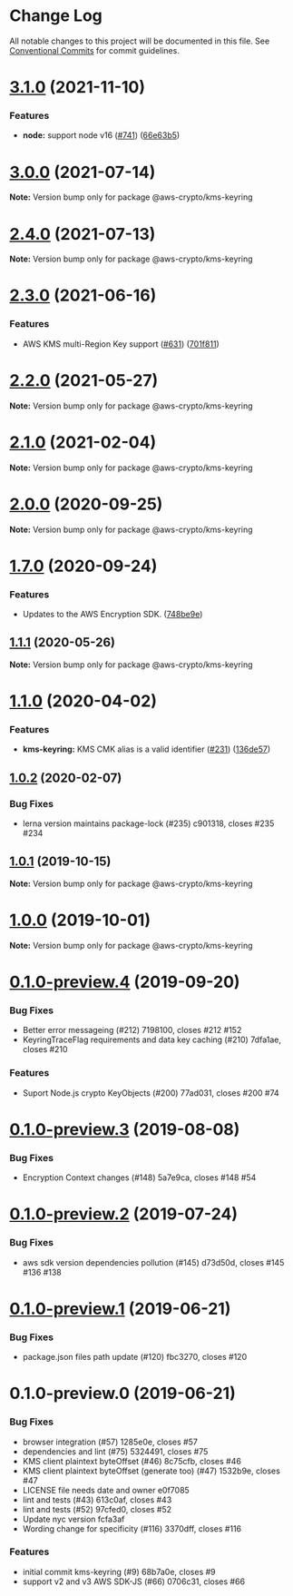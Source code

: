 # Change Log

All notable changes to this project will be documented in this file.
See [Conventional Commits](https://conventionalcommits.org) for commit guidelines.

# [3.1.0](https://github.com/aws/aws-encryption-sdk-javascript/compare/v3.0.3...v3.1.0) (2021-11-10)


### Features

* **node:** support node v16 ([#741](https://github.com/aws/aws-encryption-sdk-javascript/issues/741)) ([66e63b5](https://github.com/aws/aws-encryption-sdk-javascript/commit/66e63b5af2dffa9ee128a323f14cbbb8520a5053))





# [3.0.0](https://github.com/aws/aws-encryption-sdk-javascript/compare/v2.4.0...v3.0.0) (2021-07-14)

**Note:** Version bump only for package @aws-crypto/kms-keyring





# [2.4.0](https://github.com/aws/aws-encryption-sdk-javascript/compare/v2.3.1...v2.4.0) (2021-07-13)

**Note:** Version bump only for package @aws-crypto/kms-keyring





# [2.3.0](https://github.com/aws/aws-encryption-sdk-javascript/compare/v2.2.1...v2.3.0) (2021-06-16)


### Features

* AWS KMS multi-Region Key support ([#631](https://github.com/aws/aws-encryption-sdk-javascript/issues/631)) ([701f811](https://github.com/aws/aws-encryption-sdk-javascript/commit/701f8113a63780f24b52340f63844e425ba0543b))





# [2.2.0](https://github.com/aws/private-aws-encryption-sdk-javascript-staging/compare/@aws-crypto/kms-keyring@2.1.0...@aws-crypto/kms-keyring@2.2.0) (2021-05-27)

**Note:** Version bump only for package @aws-crypto/kms-keyring





# [2.1.0](https://github.com/aws/aws-encryption-sdk-javascript/compare/@aws-crypto/kms-keyring@2.0.0...@aws-crypto/kms-keyring@2.1.0) (2021-02-04)

**Note:** Version bump only for package @aws-crypto/kms-keyring





# [2.0.0](https://github.com/aws/private-aws-encryption-sdk-javascript-staging/compare/@aws-crypto/kms-keyring@1.7.0...@aws-crypto/kms-keyring@2.0.0) (2020-09-25)

**Note:** Version bump only for package @aws-crypto/kms-keyring





# [1.7.0](https://github.com/aws/private-aws-encryption-sdk-javascript-staging/compare/@aws-crypto/kms-keyring@1.1.1...@aws-crypto/kms-keyring@1.7.0) (2020-09-24)


### Features

* Updates to the AWS Encryption SDK. ([748be9e](https://github.com/aws/private-aws-encryption-sdk-javascript-staging/commit/748be9e1799d999a350e9cafbf902d43aeab0aa5))





## [1.1.1](https://github.com/aws/aws-encryption-sdk-javascript/compare/@aws-crypto/kms-keyring@1.1.0...@aws-crypto/kms-keyring@1.1.1) (2020-05-26)

**Note:** Version bump only for package @aws-crypto/kms-keyring





# [1.1.0](https://github.com/aws/aws-encryption-sdk-javascript/compare/@aws-crypto/kms-keyring@1.0.2...@aws-crypto/kms-keyring@1.1.0) (2020-04-02)


### Features

* **kms-keyring:** KMS CMK alias is a valid identifier ([#231](https://github.com/aws/aws-encryption-sdk-javascript/issues/231)) ([136de57](https://github.com/aws/aws-encryption-sdk-javascript/commit/136de573453e3a2f6e0ba646eba856fbfd1eee0a))





## [1.0.2](/compare/@aws-crypto/kms-keyring@1.0.1...@aws-crypto/kms-keyring@1.0.2) (2020-02-07)


### Bug Fixes

* lerna version maintains package-lock (#235) c901318, closes #235 #234





## [1.0.1](/compare/@aws-crypto/kms-keyring@1.0.0...@aws-crypto/kms-keyring@1.0.1) (2019-10-15)

**Note:** Version bump only for package @aws-crypto/kms-keyring





# [1.0.0](/compare/@aws-crypto/kms-keyring@0.1.0-preview.4...@aws-crypto/kms-keyring@1.0.0) (2019-10-01)

**Note:** Version bump only for package @aws-crypto/kms-keyring





# [0.1.0-preview.4](/compare/@aws-crypto/kms-keyring@0.1.0-preview.3...@aws-crypto/kms-keyring@0.1.0-preview.4) (2019-09-20)


### Bug Fixes

* Better error messageing (#212) 7198100, closes #212 #152
* KeyringTraceFlag requirements and data key caching (#210) 7dfa1ae, closes #210


### Features

* Suport Node.js crypto KeyObjects (#200) 77ad031, closes #200 #74





# [0.1.0-preview.3](/compare/@aws-crypto/kms-keyring@0.1.0-preview.2...@aws-crypto/kms-keyring@0.1.0-preview.3) (2019-08-08)


### Bug Fixes

* Encryption Context changes (#148) 5a7e9ca, closes #148 #54





# [0.1.0-preview.2](/compare/@aws-crypto/kms-keyring@0.1.0-preview.1...@aws-crypto/kms-keyring@0.1.0-preview.2) (2019-07-24)


### Bug Fixes

* aws sdk version dependencies pollution (#145) d73d50d, closes #145 #136 #138





# [0.1.0-preview.1](/compare/@aws-crypto/kms-keyring@0.1.0-preview.0...@aws-crypto/kms-keyring@0.1.0-preview.1) (2019-06-21)


### Bug Fixes

* package.json files path update (#120) fbc3270, closes #120





# 0.1.0-preview.0 (2019-06-21)


### Bug Fixes

* browser integration (#57) 1285e0e, closes #57
* dependencies and lint (#75) 5324491, closes #75
* KMS client plaintext byteOffset (#46) 8c75cfb, closes #46
* KMS client plaintext byteOffset (generate too) (#47) 1532b9e, closes #47
* LICENSE file needs date and owner e0f7085
* lint and tests (#43) 613c0af, closes #43
* lint and tests (#52) 97cfed0, closes #52
* Update nyc version fcfa3af
* Wording change for specificity (#116) 3370dff, closes #116


### Features

* initial commit kms-keyring (#9) 68b7a0e, closes #9
* support v2 and v3 AWS SDK-JS (#66) 0706c31, closes #66
